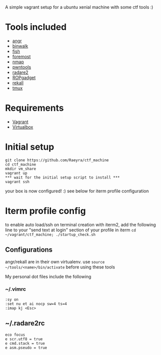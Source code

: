 A simple vagrant setup for a ubuntu xenial machine with some ctf tools :)

# Tools included

* [angr](https://github.com/angr/angr)
* [binwalk](https://github.com/devttys0/binwalk)
* [fish](https://fishshell.com/)
* [foremost](http://foremost.sourceforge.net/)
* [nmap](https://nmap.org/)
* [pwntools](https://github.com/Gallopsled/pwntools)
* [radare2](https://github.com/radare/radare2)
* [ROPgadget](https://github.com/JonathanSalwan/ROPgadget)
* [rekall](https://github.com/google/rekall)
* [tmux](https://github.com/tmux/tmux/wiki)

# Requirements
* [Vagrant](https://www.vagrantup.com/)
* [Virtualbox](https://www.virtualbox.org/)

# Initial setup

    git clone https://github.com/Raeyra/ctf_machine
    cd ctf_machine
    mkdir vm_share
    vagrant up
    *** wait for the initial setup script to install ***
    vagrant ssh

your box is now configured! :)
see below for iterm profile configuration

# Iterm profile config
to enable auto load/ssh on terminal creation with iterm2, add the following line to your "send text at login" section of your profile in iterm
```cd ~/vagrant/ctf_machine; ./startup_check.sh```

## Configurations
angr/rekall are in their own virtualenv. use ```source ~/tools/<name>/bin/activate``` before using these tools

My personal dot files include the following
### ~/.vimrc
    :sy on
    :set nu et ai nocp sw=4 ts=4
    :imap kj <Esc> 

## ~/.radare2rc
    eco focus
    e scr.utf8 = true
    e cmd.stack = true
    e asm.pseudo = true
